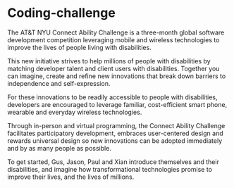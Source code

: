 Coding-challenge
================

The AT&T NYU Connect Ability Challenge is a three-month global software development competition leveraging mobile and wireless technologies to improve the lives of people living with disabilities.

This new initiative strives to help millions of people with disabilities by matching developer talent and client users with disabilities. Together you can imagine, create and refine new innovations that break down barriers to independence and self-expression.

For these innovations to be readily accessible to people with disabilities, developers are encouraged to leverage familiar, cost-efficient smart phone, wearable and everyday wireless technologies.

Through in-person and virtual programming, the Connect Ability Challenge facilitates participatory development, embraces user-centered design and rewards universal design so new innovations can be adopted immediately and by as many people as possible.

To get started, Gus, Jason, Paul and Xian introduce themselves and their disabilities, and imagine how transformational technologies promise to improve their lives, and the lives of millions.
